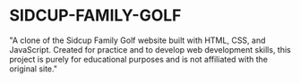 # SIDCUP-FAMILY-GOLF
"A clone of the Sidcup Family Golf website built with HTML, CSS, and JavaScript. Created for practice and to develop web development skills, this project is purely for educational purposes and is not affiliated with the original site."
